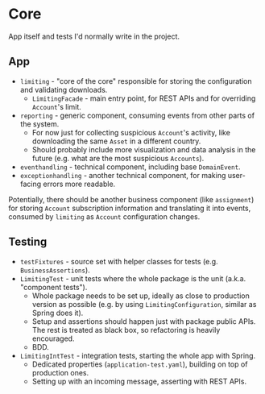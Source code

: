 # Core

App itself and tests I'd normally write in the project.

## App

* `limiting` - "core of the core" responsible for storing the configuration and validating downloads.
    * `LimitingFacade` - main entry point, for REST APIs and for overriding `Account`'s limit.
* `reporting` - generic component, consuming events from other parts of the system.
    * For now just for collecting suspicious `Account`'s activity, like downloading the same `Asset` in a different
      country.
    * Should probably include more visualization and data analysis in the future (e.g. what are the most
      suspicious `Accounts`).
* `eventhandling` - technical component, including base `DomainEvent`.
* `exceptionhandling` - another technical component, for making user-facing errors more readable.

Potentially, there should be another business component (like `assignment`) for storing `Account` subscription
information and translating it into events, consumed by `limiting` as `Account` configuration changes.

## Testing

* `testFixtures` - source set with helper classes for tests (e.g. `BusinessAssertions`).
* `LimitingTest` - unit tests where the whole package is the unit (a.k.a. "component tests").
    * Whole package needs to be set up, ideally as close to production version as possible (e.g. by
      using `LimitingConfiguration`, similar as Spring does it).
    * Setup and assertions should happen just with package public APIs. The rest is treated as black box, so refactoring
      is heavily encouraged.
    * BDD.
* `LimitingIntTest` - integration tests, starting the whole app with Spring.
    * Dedicated properties (`application-test.yaml`), building on top of production ones.
    * Setting up with an incoming message, asserting with REST APIs.
